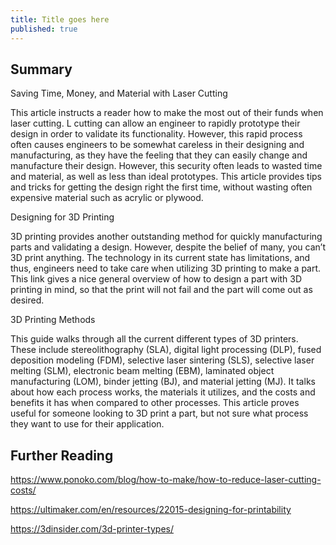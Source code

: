 ```yaml
---
title: Title goes here
published: true
---
```

## Summary
Saving Time, Money, and Material with Laser Cutting

This article instructs a reader how to make the most out of their funds when laser cutting. L cutting can allow an engineer to rapidly prototype their design in order to validate its functionality. However, this rapid process often causes engineers to be somewhat careless in their designing and manufacturing, as they have the feeling that they can easily change and manufacture their design. However, this security often leads to wasted time and material, as well as less than ideal prototypes. This article provides tips and tricks for getting the design right the first time, without wasting often expensive material such as acrylic or plywood.

Designing for 3D Printing

3D printing provides another outstanding method for quickly manufacturing parts and validating a design. However, despite the belief of many, you can’t 3D print anything. The technology in its current state has limitations, and thus, engineers need to take care when utilizing 3D printing to make a part. This link gives a nice general overview of how to design a part with 3D printing in mind, so that the print will not fail and the part will come out as desired.

3D Printing Methods

This guide walks through all the current different types of 3D printers. These include stereolithography (SLA), digital light processing (DLP), fused deposition modeling (FDM), selective laser sintering (SLS), selective laser melting (SLM), electronic beam melting (EBM), laminated object manufacturing (LOM), binder jetting (BJ), and material jetting (MJ). It talks about how each process works, the materials it utilizes, and the costs and benefits it has when compared to other processes. This article proves useful for someone looking to 3D print a part, but not sure what process they want to use for their application.


## Further Reading
https://www.ponoko.com/blog/how-to-make/how-to-reduce-laser-cutting-costs/

https://ultimaker.com/en/resources/22015-designing-for-printability

https://3dinsider.com/3d-printer-types/

